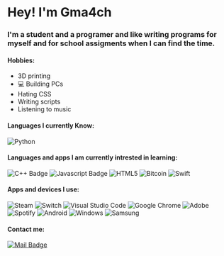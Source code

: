 # Hey! I'm Gma4ch

### I'm a student and a programer and like writing programs for myself and for school assigments when I can find the time.
#### Hobbies:
- 3D printing
- :computer: Building PCs
- Hating CSS
- Writing scripts
- Listening to music

#### Languages I currently Know:
![Python](https://img.shields.io/badge/-Python-ffd480?style=for-the-badge&labelColor=black&logo=python&logoColor=61DBFB)

#### Languages and apps I am currently intrested in learning:
![C++ Badge](https://img.shields.io/badge/-C++-4da6ff?style=for-the-badge&labelColor=black&logo=c&logoColor=61DBFB)
![Javascript Badge](https://img.shields.io/badge/-Javascript-F0DB4F?style=for-the-badge&labelColor=black&logo=javascript&logoColor=F0DB4F)
![HTML5](https://img.shields.io/badge/html5-%23E34F26.svg?style=for-the-badge&logo=html5&labelColor=black&logoColor=white)
![Bitcoin](https://img.shields.io/badge/Bitcoin-000?style=for-the-badge&logo=bitcoin&logoColor=white)
![Swift](https://img.shields.io/badge/swift-F54A2A?style=for-the-badge&logo=swift&logoColor=white)

#### Apps and devices I use:
![Steam](https://img.shields.io/badge/steam-%23000000.svg?style=for-the-badge&logo=steam&logoColor=white&labelColor=Blue)
![Switch](https://img.shields.io/badge/Switch-E60012?style=for-the-badge&logo=nintendo-switch&logoColor=white&labelColor=black)
![Visual Studio Code](https://img.shields.io/badge/VS%20Code-0078d7.svg?style=for-the-badge&logo=visual-studio-code&logoColor=white&labelColor=black)
![Google Chrome](https://img.shields.io/badge/Chrome-4285F4?style=for-the-badge&logo=GoogleChrome&logoColor=white&labelColor=black)
![Adobe](https://img.shields.io/badge/adobe-%23FF0000.svg?style=for-the-badge&logo=adobe&logoColor=white&labelColor=black)
![Spotify](https://img.shields.io/badge/Spotify-1ED760?style=for-the-badge&logo=spotify&logoColor=white)
![Android](https://img.shields.io/badge/Android-3DDC84?style=for-the-badge&logo=android&logoColor=white)
![Windows](https://img.shields.io/badge/Windows-0078D6?style=for-the-badge&logo=windows&logoColor=white)
![Samsung](https://img.shields.io/badge/Samsung-%231428A0.svg?style=for-the-badge&logo=samsung&logoColor=white)

#### Contact me:

[![Mail Badge](https://img.shields.io/badge/-Email-c0392b?style=for-the-badge&labelColor=c0392b&logo=gmail&logoColor=white)](mailto:gurstrash@gmail.com)
